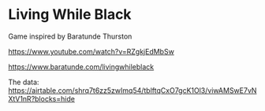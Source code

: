 # Living While Black 

Game inspired by Baratunde Thurston

https://www.youtube.com/watch?v=RZgkjEdMbSw

https://www.baratunde.com/livingwhileblack

The data:
https://airtable.com/shrq7t6zz5zwImq54/tblftqCxO7gcK1Ol3/viwAMSwE7vNXtV1nR?blocks=hide
